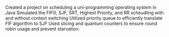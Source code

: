 Created a project on scheduling a uni-programming operating system in Java
Simulated the FIFO, SJF, SRT, Highest Priority, and RR scheudling with and without context switching
Utilized priority queue to efficiently translate FIF algorithm to SJF
Used slicing and quantum counters to ensure round robin usage and prevent starvation.

